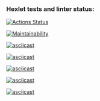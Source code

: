### Hexlet tests and linter status:
[![Actions Status](https://github.com/EugeneForHexlet/python-project-49/actions/workflows/hexlet-check.yml/badge.svg)](https://github.com/EugeneForHexlet/python-project-49/actions)

[![Maintainability](https://api.codeclimate.com/v1/badges/7435ce1ef6a5c17d9b78/maintainability)](https://codeclimate.com/github/EugeneForHexlet/python-project-49/maintainability)

[![asciicast](https://asciinema.org/a/sZvjLqzsGgYjyRWvJl2u9Rv4T.svg)](https://asciinema.org/a/sZvjLqzsGgYjyRWvJl2u9Rv4T)

[![asciicast](https://asciinema.org/a/kmzXG161hL3OFxFhpgRQd6YPO.svg)](https://asciinema.org/a/kmzXG161hL3OFxFhpgRQd6YPO)

[![asciicast](https://asciinema.org/a/4dPuBjXC8F0BILbIne4G94Y3X.svg)](https://asciinema.org/a/4dPuBjXC8F0BILbIne4G94Y3X)

[![asciicast](https://asciinema.org/a/DqmUjT5XQHr19r3hXnyjg9Z46.svg)](https://asciinema.org/a/DqmUjT5XQHr19r3hXnyjg9Z46)

[![asciicast](https://asciinema.org/a/tqqLxVF700bYGZvHgRoGzAvxY.svg)](https://asciinema.org/a/tqqLxVF700bYGZvHgRoGzAvxY)
